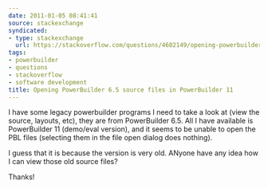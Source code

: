 ```yaml
---
date: 2011-01-05 08:41:41
source: stackexchange
syndicated:
- type: stackexchange
  url: https://stackoverflow.com/questions/4602149/opening-powerbuilder-6-5-source-files-in-powerbuilder-11
tags:
- powerbuilder
- questions
- stackoverflow
- software development
title: Opening PowerBuilder 6.5 source files in PowerBuilder 11
---
```


I have some legacy powerbuilder programs I need to take a look at (view the source, layouts, etc), they are from PowerBuilder 6.5. All I have available is PowerBuilder 11 (demo/eval version), and it seems to be unable to open the PBL files (selecting them in the file open dialog does nothing).

I guess that it is because the version is very old. ANyone have any idea how I can view those old source files?

Thanks!